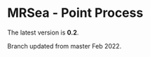 
<!-- README.md is generated from README.Rmd. Please edit that file -->

# MRSea - Point Process

The latest version is **0.2**.

Branch updated from master Feb 2022.  

<!-- The MRSea packages allows the fitting of **spatially adaptive regression splines using SALSA**. -->
<!-- It was developed to examine animal survey data for signs of changes in animal abundance and distribution following marine renewables development. However the methods are suitable for a wide range of applications. -->
<!-- The functions of this package can be used to analyse segmented line transect (alongside the `mrds` package) or digital aerial data. The package includes functions for fitting spatially adaptive one and 2D smoothers using SALSA and CReSS. Euclidean or Geodesic distances can be used to underpin the smoothed 2D surface and a choice of Gaussian or exponential radial basis functions are available.  Non-parametric bootstrapping is available to estimate uncertainty. Several model assessment tools are also available. Recent updates include the direct estimation of robust standard errors, given a panel structure. -->
<!-- ## Installation -->
<!-- You can install the latest bugfix release of MRSea from [GitHub](https://github.com/lindesaysh/MRSea) with: -->
<!-- ```{r gh-bugfix-installation, eval = FALSE} -->
<!-- # install.packages("devtools") -->
<!-- devtools::install_github("lindesaysh/MRSea", ref="stable") -->
<!-- ``` -->
<!-- You can install the development version of MRSea from [GitHub](https://github.com/lindesaysh/MRSea) with: -->
<!-- ```{r gh-installation, eval = FALSE} -->
<!-- devtools::install_github("lindesaysh/MRSea", ref="master") -->
<!-- ``` -->
<!-- The package may also be downloaded as a `.zip` or `.tar.gz` from the latest release -->
<!-- ## Documentation -->
<!-- There are two vignettes available with the package: -->
<!-- + Statistical Modelling of bird and cetacean distributions in offshore renewables development areas -->
<!--     - This vignette takes you through a line transect data example with both one and two dimensional smooth terms and a spatial interaction with construction phase. -->
<!-- + MRSea: 2D Interaction Example -->
<!--     - This vignette shows an alternative way to specify knots in the interaction term. -->
<!--     - It is particularly useful if the survey areas between levels differ. -->
<!-- These are available here:  -->
<!-- + PDF/html versions on [Github](https://github.com/lindesaysh/MRSea/tree/master/inst/docs) -->
<!-- + or `browseVignettes(package='MRSea')` if you installed from the `.tar.gz` in the latest release. -->
